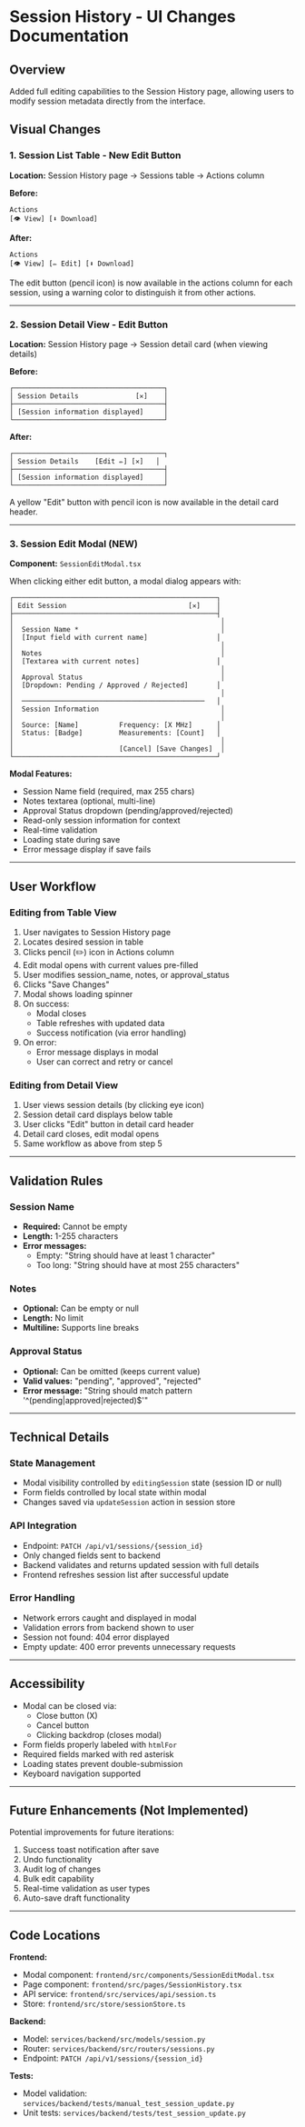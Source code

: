 # Session History - UI Changes Documentation

## Overview
Added full editing capabilities to the Session History page, allowing users to modify session metadata directly from the interface.

## Visual Changes

### 1. Session List Table - New Edit Button

**Location:** Session History page → Sessions table → Actions column

**Before:**
```
Actions
[👁 View] [⬇ Download]
```

**After:**
```
Actions
[👁 View] [✏️ Edit] [⬇ Download]
```

The edit button (pencil icon) is now available in the actions column for each session, using a warning color to distinguish it from other actions.

---

### 2. Session Detail View - Edit Button

**Location:** Session History page → Session detail card (when viewing details)

**Before:**
```
┌─────────────────────────────────────┐
│ Session Details              [✕]    │
├─────────────────────────────────────┤
│ [Session information displayed]     │
└─────────────────────────────────────┘
```

**After:**
```
┌─────────────────────────────────────┐
│ Session Details    [Edit ✏️] [✕]   │
├─────────────────────────────────────┤
│ [Session information displayed]     │
└─────────────────────────────────────┘
```

A yellow "Edit" button with pencil icon is now available in the detail card header.

---

### 3. Session Edit Modal (NEW)

**Component:** `SessionEditModal.tsx`

When clicking either edit button, a modal dialog appears with:

```
┌──────────────────────────────────────────────────┐
│ Edit Session                              [✕]    │
├──────────────────────────────────────────────────┤
│                                                   │
│  Session Name *                                   │
│  [Input field with current name]                 │
│                                                   │
│  Notes                                            │
│  [Textarea with current notes]                   │
│                                                   │
│  Approval Status                                  │
│  [Dropdown: Pending / Approved / Rejected]       │
│                                                   │
│  ─────────────────────────────────────────────   │
│  Session Information                              │
│                                                   │
│  Source: [Name]          Frequency: [X MHz]      │
│  Status: [Badge]         Measurements: [Count]   │
│                                                   │
│                          [Cancel] [Save Changes]  │
└──────────────────────────────────────────────────┘
```

**Modal Features:**
- Session Name field (required, max 255 chars)
- Notes textarea (optional, multi-line)
- Approval Status dropdown (pending/approved/rejected)
- Read-only session information for context
- Real-time validation
- Loading state during save
- Error message display if save fails

---

## User Workflow

### Editing from Table View

1. User navigates to Session History page
2. Locates desired session in table
3. Clicks pencil (✏️) icon in Actions column
4. Edit modal opens with current values pre-filled
5. User modifies session_name, notes, or approval_status
6. Clicks "Save Changes"
7. Modal shows loading spinner
8. On success:
   - Modal closes
   - Table refreshes with updated data
   - Success notification (via error handling)
9. On error:
   - Error message displays in modal
   - User can correct and retry or cancel

### Editing from Detail View

1. User views session details (by clicking eye icon)
2. Session detail card displays below table
3. User clicks "Edit" button in detail card header
4. Detail card closes, edit modal opens
5. Same workflow as above from step 5

---

## Validation Rules

### Session Name
- **Required:** Cannot be empty
- **Length:** 1-255 characters
- **Error messages:**
  - Empty: "String should have at least 1 character"
  - Too long: "String should have at most 255 characters"

### Notes
- **Optional:** Can be empty or null
- **Length:** No limit
- **Multiline:** Supports line breaks

### Approval Status
- **Optional:** Can be omitted (keeps current value)
- **Valid values:** "pending", "approved", "rejected"
- **Error message:** "String should match pattern '^(pending|approved|rejected)$'"

---

## Technical Details

### State Management
- Modal visibility controlled by `editingSession` state (session ID or null)
- Form fields controlled by local state within modal
- Changes saved via `updateSession` action in session store

### API Integration
- Endpoint: `PATCH /api/v1/sessions/{session_id}`
- Only changed fields sent to backend
- Backend validates and returns updated session with full details
- Frontend refreshes session list after successful update

### Error Handling
- Network errors caught and displayed in modal
- Validation errors from backend shown to user
- Session not found: 404 error displayed
- Empty update: 400 error prevents unnecessary requests

---

## Accessibility

- Modal can be closed via:
  - Close button (X)
  - Cancel button
  - Clicking backdrop (closes modal)
- Form fields properly labeled with `htmlFor`
- Required fields marked with red asterisk
- Loading states prevent double-submission
- Keyboard navigation supported

---

## Future Enhancements (Not Implemented)

Potential improvements for future iterations:
1. Success toast notification after save
2. Undo functionality
3. Audit log of changes
4. Bulk edit capability
5. Real-time validation as user types
6. Auto-save draft functionality

---

## Code Locations

**Frontend:**
- Modal component: `frontend/src/components/SessionEditModal.tsx`
- Page component: `frontend/src/pages/SessionHistory.tsx`
- API service: `frontend/src/services/api/session.ts`
- Store: `frontend/src/store/sessionStore.ts`

**Backend:**
- Model: `services/backend/src/models/session.py`
- Router: `services/backend/src/routers/sessions.py`
- Endpoint: `PATCH /api/v1/sessions/{session_id}`

**Tests:**
- Model validation: `services/backend/tests/manual_test_session_update.py`
- Unit tests: `services/backend/tests/test_session_update.py`
